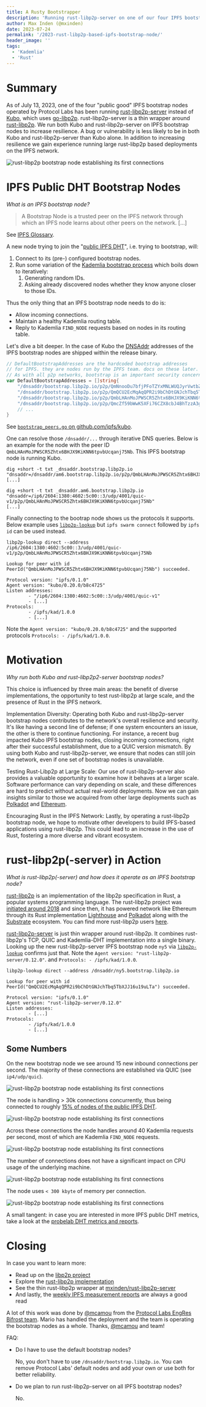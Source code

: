```yaml
---
title: A Rusty Bootstrapper
description: 'Running rust-libp2p-server on one of our four IPFS bootstrap nodes.'
author: Max Inden (@mxinden)
date: 2023-07-24
permalink: '/2023-rust-libp2p-based-ipfs-bootstrap-node/'
header_image: ''
tags:
  - 'Kademlia'
  - 'Rust'
---
```


# Summary

As of July 13, 2023, one of the four "public good" IPFS bootstrap nodes operated by Protocol Labs has been running [rust-libp2p-server](https://github.com/mxinden/rust-libp2p-server) instead of [Kubo](https://github.com/ipfs/kubo), which uses [go-libp2p](https://github.com/libp2p/go-libp2p/). rust-libp2p-server is a thin wrapper around [rust-libp2p](https://github.com/libp2p/rust-libp2p). We run both Kubo and rust-libp2p-server on IPFS bootstrap nodes to increase resilience. A bug or vulnerability is less likely to be in both Kubo and rust-libp2p-server than Kubo alone. In addition to increasing resilience we gain experience running large rust-libp2p based deployments on the IPFS network.

![rust-libp2p bootstrap node establishing its first connections](../assets/2023-07-rust-libp2p-based-ipfs-bootstrap-node-connections-established.png)

# IPFS Public DHT Bootstrap Nodes

_What is an IPFS bootstrap node?_

> A Bootstrap Node is a trusted peer on the IPFS network through which an IPFS node learns about other peers on the network. [...]

See [IPFS Glossary](https://docs.ipfs.tech/concepts/glossary/#bootstrap-node).

A new node trying to join the "[public IPFS DHT](https://github.com/ipfs/ipfs/discussions/473)", i.e. trying to bootstrap, will:

1. Connect to its (pre-) configured bootstrap nodes.
2. Run some variation of the [Kademlia bootstrap process](https://github.com/libp2p/specs/tree/master/kad-dht#bootstrap-process) which boils down to iteratively:
    1. Generating random IDs.
    2. Asking already discovered nodes whether they know anyone closer to those IDs.

Thus the only thing that an IPFS bootstrap node needs to do is:

- Allow incoming connections.
- Maintain a healthy Kademlia routing table.
- Reply to Kademlia `FIND_NODE` requests based on nodes in its routing table.

Let's dive a bit deeper. In the case of Kubo the [DNSAddr](https://github.com/multiformats/multiaddr/blob/master/protocols/DNSADDR.md) addresses of the IPFS bootstrap nodes are shipped within the release binary.

``` go
// DefaultBootstrapAddresses are the hardcoded bootstrap addresses
// for IPFS. they are nodes run by the IPFS team. docs on these later.
// As with all p2p networks, bootstrap is an important security concern.
var DefaultBootstrapAddresses = []string{
	"/dnsaddr/bootstrap.libp2p.io/p2p/QmNnooDu7bfjPFoTZYxMNLWUQJyrVwtbZg5gBMjTezGAJN",
	"/dnsaddr/bootstrap.libp2p.io/p2p/QmQCU2EcMqAqQPR2i9bChDtGNJchTbq5TbXJJ16u19uLTa",
	"/dnsaddr/bootstrap.libp2p.io/p2p/QmbLHAnMoJPWSCR5Zhtx6BHJX9KiKNN6tpvbUcqanj75Nb",
	"/dnsaddr/bootstrap.libp2p.io/p2p/QmcZf59bWwK5XFi76CZX8cbJ4BhTzzA3gU1ZjYZcYW3dwt",
    // ...
}
```

See [`bootstrap_peers.go` on github.com/ipfs/kubo](https://github.com/ipfs/kubo/blob/v0.21.0/config/bootstrap_peers.go#L11C1-L24C2).

One can resolve those `/dnsaddr/...` through iterative DNS queries. Below  is an example for the node with the peer ID `QmbLHAnMoJPWSCR5Zhtx6BHJX9KiKNN6tpvbUcqanj75Nb`. This IPFS bootstrap node is running Kubo.

```
dig +short -t txt _dnsaddr.bootstrap.libp2p.io
"dnsaddr=/dnsaddr/am6.bootstrap.libp2p.io/p2p/QmbLHAnMoJPWSCR5Zhtx6BHJX9KiKNN6tpvbUcqanj75Nb"
[...]
```

```
dig +short -t txt _dnsaddr.am6.bootstrap.libp2p.io
"dnsaddr=/ip6/2604:1380:4602:5c00::3/udp/4001/quic-v1/p2p/QmbLHAnMoJPWSCR5Zhtx6BHJX9KiKNN6tpvbUcqanj75Nb"
[...]
```

Finally connecting to the bootrap node shows us the protocols it supports.
Below example uses [`libp2p-lookup`](https://github.com/mxinden/libp2p-lookup/) but `ipfs swarm connect` followed by `ipfs id` can be used instead.


```
libp2p-lookup direct --address /ip6/2604:1380:4602:5c00::3/udp/4001/quic-v1/p2p/QmbLHAnMoJPWSCR5Zhtx6BHJX9KiKNN6tpvbUcqanj75Nb

Lookup for peer with id PeerId("QmbLHAnMoJPWSCR5Zhtx6BHJX9KiKNN6tpvbUcqanj75Nb") succeeded.

Protocol version: "ipfs/0.1.0"
Agent version: "kubo/0.20.0/b8c4725"
Listen addresses:
        - "/ip6/2604:1380:4602:5c00::3/udp/4001/quic-v1"
        - [...]
Protocols:
        - /ipfs/kad/1.0.0
        - [...]
```

Note the `Agent version: "kubo/0.20.0/b8c4725"` and the supported protocols `Protocols: - /ipfs/kad/1.0.0`.

# Motivation

_Why run both Kubo and rust-libp2p2-server bootstrap nodes?_

This choice is influenced by three main areas: the benefit of diverse implementations, the opportunity to test rust-libp2p at large scale, and the presence of Rust in the IPFS network.

Implementation Diversity: Operating both Kubo and rust-libp2p-server bootstrap nodes contributes to the network's overall resilience and security. It's like having a second line of defense; if one system encounters an issue, the other is there to continue functioning. For instance, a recent bug impacted Kubo IPFS bootstrap nodes, closing incoming connections, right after their successful establishment, due to a QUIC version mismatch. By using both Kubo and rust-libp2p-server, we ensure that nodes can still join the network, even if one set of bootstrap nodes is unavailable.

Testing Rust-Libp2p at Large Scale: Our use of rust-libp2p-server also provides a valuable opportunity to examine how it behaves at a larger scale. Software performance can vary depending on scale, and these differences are hard to predict without actual real-world deployments. Now we can gain insights similar to those we acquired from other large deployments such as [Polkadot](github.com/paritytech/polkadot/) and [Ethereum](https://blog.libp2p.io/libp2p-and-ethereum/).

Encouraging Rust in the IPFS Network: Lastly, by operating a rust-libp2p bootstrap node, we hope to motivate other developers to build IPFS-based applications using rust-libp2p. This could lead to an increase in the use of Rust, fostering a more diverse and vibrant ecosystem.

# rust-libp2p(-server) in Action

_What is rust-libp2p(-server) and how does it operate as an IPFS bootstrap node?_

[rust-libp2p](https://github.com/libp2p/rust-libp2p) is an implementation of the libp2p specification in Rust, a popular systems programming language. The rust-libp2p project was [initiated around 2018](https://www.parity.io/blog/why-libp2p) and since then, it has powered network like Ethereum through its Rust implementation [Lighthouse](https://github.com/sigp/lighthouse) and [Polkadot](github.com/paritytech/polkadot/) along with the [Substrate](https://github.com/paritytech/substrate/) ecosystem. You can find more rust-libp2p users [here](https://github.com/libp2p/rust-libp2p#notable-users).

[rust-libp2p-server](https://github.com/mxinden/rust-libp2p-server/) is just thin wrapper around rust-libp2p. It combines rust-libp2p's TCP, QUIC and Kademlia-DHT implementation into a single binary. Looking up the new rust-libp2p-server IPFS bootstrap node `ny5` via [`libp2p-lookup`](https://github.com/mxinden/libp2p-lookup/) confirms just that. Note the `Agent version: "rust-libp2p-server/0.12.0"`. and `Protocols: - /ipfs/kad/1.0.0`.


```
libp2p-lookup direct --address /dnsaddr/ny5.bootstrap.libp2p.io

Lookup for peer with id PeerId("QmQCU2EcMqAqQPR2i9bChDtGNJchTbq5TbXJJ16u19uLTa") succeeded.

Protocol version: "ipfs/0.1.0"
Agent version: "rust-libp2p-server/0.12.0"
Listen addresses:
        - [...]
Protocols:
        - /ipfs/kad/1.0.0
        - [...]
```

## Some Numbers

On the new bootstrap node we see around 15 new inbound connections per second. The majority of these connections are established via QUIC (see `ip4/udp/quic`).

![rust-libp2p bootstrap node establishing its first connections](../assets/2023-07-rust-libp2p-based-ipfs-bootstrap-node-new-incoming-connections.png)

The node is handling > 30k connections concurrently, thus being connected to roughly [15% of nodes of the public IPFS DHT](https://probelab.io/ipfsdht/#client-vs-server-node-estimate).

![rust-libp2p bootstrap node establishing its first connections](../assets/2023-07-rust-libp2p-based-ipfs-bootstrap-node-connections-established.png)

Across these connections the node handles around 40 Kademlia requests per second, most of which are Kademlia `FIND_NODE` requests.

![rust-libp2p bootstrap node establishing its first connections](../assets/2023-07-rust-libp2p-based-ipfs-bootstrap-node-new-incoming-kademlia-requests.png)

The number of connections does not have a significant impact on CPU usage of the underlying machine.

![rust-libp2p bootstrap node establishing its first connections](../assets/2023-07-rust-libp2p-based-ipfs-bootstrap-node-cpu.png)

The node uses `< 300 kbyte` of memory per connection.

![rust-libp2p bootstrap node establishing its first connections](../assets/2023-07-rust-libp2p-based-ipfs-bootstrap-node-memory.png)

A small tangent: in case you are interested in more IPFS public DHT metrics, take a look at the [probelab DHT metrics and reports](https://probelab.io/ipfsdht/).

# Closing

In case you want to learn more:

- Read up on the [libp2p project](https://libp2p.io/)
- Explore the [rust-libp2p implementation](https://github.com/libp2p/rust-libp2p)
- See the thin rust-libp2p wrapper at [mxinden/rust-libp2p-server](https://github.com/mxinden/rust-libp2p-server/)
- And lastly, the [weekly IPFS measurement reports](https://github.com/plprobelab/network-measurements/blob/master/reports/) are always a good read

A lot of this work was done by [@mcamou](https://github.com/mcamou) from the [Protocol Labs EngRes Bifrost team](https://pl-strflt.notion.site/Bifrost-2423fee6b15243158e85e35d8e22241d?pvs=4). Mario has handled the deployment and the team is operating the bootstrap nodes as a whole. Thanks, [@mcamou](https://github.com/mcamou) and team!

FAQ:

- Do I have to use the default bootstrap nodes?

  No, you don't have to use `/dnsaddr/bootstrap.libp2p.io`. You can remove Protocol Labs' default nodes and add your own or use both for better reliability.

- Do we plan to run rust-libp2p-server on all IPFS bootstrap nodes?

  No.
